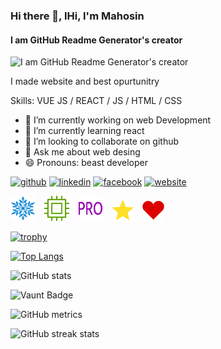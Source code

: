 ### Hi there 👋, IHi, I'm Mahosin
#### I am GitHub Readme Generator's creator
![I am GitHub Readme Generator's creator](https://media.licdn.com/dms/image/v2/D4E16AQHJF7ltCVZTdw/profile-displaybackgroundimage-shrink_350_1400/B4EZmjQh7OIoAY-/0/1759380648719?e=1762387200&v=beta&t=tT65AjJHlge75PJ_IdNEvKKSjmzR5-EU2Zgu4D1KMZw)

I made website and best opurtunitry

Skills: VUE JS / REACT / JS / HTML / CSS

- 🔭 I’m currently working on web Development 
- 🌱 I’m currently learning react 
- 👯 I’m looking to collaborate on github 
- 💬 Ask me about web desing 
- 😄 Pronouns: beast developer 


[<img src='https://cdn.jsdelivr.net/npm/simple-icons@3.0.1/icons/github.svg' alt='github' height='40'>](https://github.com/mahosin-islam)  [<img src='https://cdn.jsdelivr.net/npm/simple-icons@3.0.1/icons/linkedin.svg' alt='linkedin' height='40'>](https://www.linkedin.com/in/mahosin-islam/)  [<img src='https://cdn.jsdelivr.net/npm/simple-icons@3.0.1/icons/facebook.svg' alt='facebook' height='40'>](https://www.facebook.com/mahosin-islam)  [<img src='https://cdn.jsdelivr.net/npm/simple-icons@3.0.1/icons/icloud.svg' alt='website' height='40'>](https://treemini-shop.pages.dev/)  

<a href='https://archiveprogram.github.com/'><img src='https://raw.githubusercontent.com/acervenky/animated-github-badges/master/assets/acbadge.gif' width='40' height='40'></a> <a href='https://docs.github.com/en/developers'><img src='https://raw.githubusercontent.com/acervenky/animated-github-badges/master/assets/devbadge.gif' width='40' height='40'></a> <a href='https://github.com/pricing'><img src='https://raw.githubusercontent.com/acervenky/animated-github-badges/master/assets/pro.gif' width='40' height='40'></a> <a href='https://stars.github.com/'><img src='https://raw.githubusercontent.com/acervenky/animated-github-badges/master/assets/starbadge.gif' width='35' height='35'></a> <a href='https://docs.github.com/en/github/supporting-the-open-source-community-with-github-sponsors'><img src='https://raw.githubusercontent.com/acervenky/animated-github-badges/master/assets/sponsorbadge.gif' width='35' height='35'></a> 

[![trophy](https://github-profile-trophy.vercel.app/?username=mahosin-islam)](https://github.com/ryo-ma/github-profile-trophy)

[![Top Langs](https://github-readme-stats.vercel.app/api/top-langs/?username=mahosin-islam)](https://github.com/anuraghazra/github-readme-stats)

![GitHub stats](https://github-readme-stats.vercel.app/api?username=mahosin-islam&show_icons=true&count_private=true)  

![Vaunt Badge](https://api.vaunt.dev/v1/github/entities/mahosin-islam/contributions?format=svg&private=true)  

![GitHub metrics](https://metrics.lecoq.io/mahosin-islam)  

![GitHub streak stats](https://streak-stats.demolab.com/?user=mahosin-islam)  

